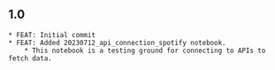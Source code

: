 ## 1.0
    * FEAT: Initial commit
    * FEAT: Added 20230712_api_connection_spotify notebook.
        * This notebook is a testing ground for connecting to APIs to fetch data.